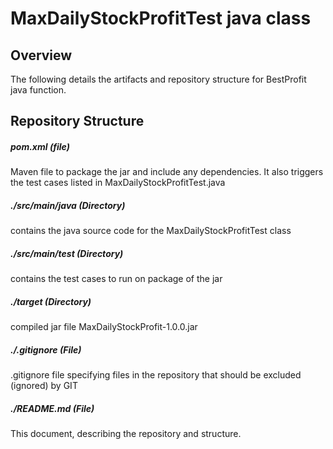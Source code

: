 # MaxDailyStockProfitTest java class

## Overview
The following details the artifacts and repository structure for BestProfit java function. 


## Repository Structure
##### pom.xml (file)
Maven file to package the jar and include any dependencies. It also triggers the test cases listed in MaxDailyStockProfitTest.java
##### ./src/main/java (Directory)
contains the java source code for the MaxDailyStockProfitTest class
##### ./src/main/test (Directory)
contains the test cases to run on package of the jar
##### ./target (Directory)
compiled jar file MaxDailyStockProfit-1.0.0.jar
##### ./.gitignore (File)
.gitignore file specifying files in the repository that should be excluded (ignored) by GIT
##### ./README.md (File)
This document, describing the repository and structure.


